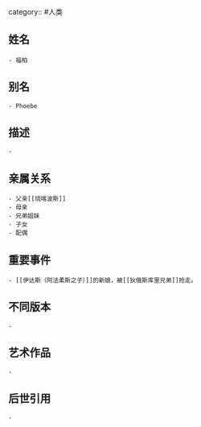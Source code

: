 category:: #人类
## 姓名
	- 福柏
## 别名
	- Phoebe
## 描述
	-
## 亲属关系
	- 父亲[[琉喀波斯]]
	- 母亲
	- 兄弟姐妹
	- 子女
	- 配偶
## 重要事件
	- [[伊达斯（阿法柔斯之子）]]的新娘，被[[狄俄斯库里兄弟]]抢走。
## 不同版本
	-
## 艺术作品
	-
## 后世引用
	-
